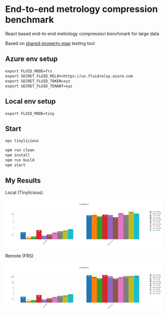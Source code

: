 # End-to-end metrology compression benchmark

React based end-to-end metrology compression benchmark for large data

Based on [shared-property-map](https://github.com/dstanesc/shared-property-map) testing tool

## Azure env setup
```
export FLUID_MODE=frs
export SECRET_FLUID_RELAY=https://us.fluidrelay.azure.com
export SECRET_FLUID_TOKEN=xyz
export SECRET_FLUID_TENANT=xyz
```

## Local env setup

```
export FLUID_MODE=tiny
```

## Start

```
npx tinylicious
```

```
npm run clean
npm install
npm run build
npm start
```

## My Results

Local (Tinylicious)

![](./img/tiny-e2e.png)

Remote (FRS)

![](./img/frs-e2e.png)
